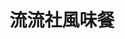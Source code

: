 ---
title: "流流社風味餐"
description: "流流社風味餐"
layout: shop
keywords:
  - 美食競賽
  - 台灣美食
  - 美食精選
datePublished: "2025-06-30"
dateModified: "2025-07-05"
city: "花蓮縣"
district: "花蓮市"
address: "花蓮縣花蓮市府前路77號"
phone: "0989656606"
geo: "24.004902716588322, 121.61860512094938"
google_map: "https://maps.app.goo.gl/W5dKRPt6q4JwbSa66"
footinder: "https://footinder.com.tw/%E8%8A%B1%E8%93%AE%E7%B8%A3%E8%8A%B1%E8%93%AE%E5%B8%82/5790/"
official: "https://www.facebook.com/LiuLiurestaurant"
award:
  - name: "500盤"
    year: "2024"
    entries:
      - dishes:
          - "綜合拼盤"

---